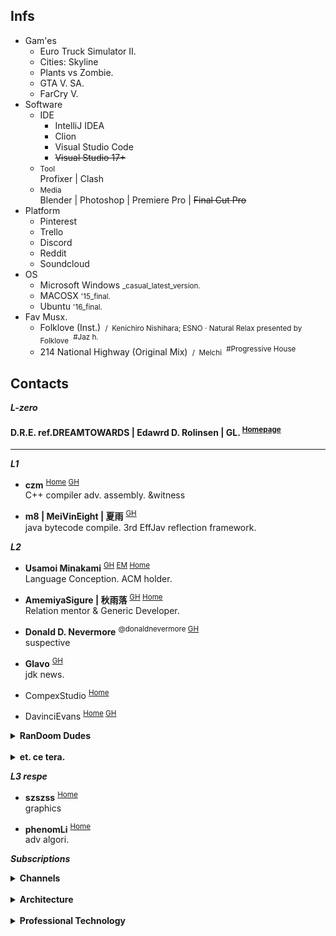 


## Infs

- Gam'es
  - Euro Truck Simulator II.
  - Cities: Skyline
  - Plants vs Zombie.
  - GTA V. SA.
  - FarCry V.
- Software
  - IDE
    - IntelliJ IDEA
    - Clion
    - Visual Studio Code
    - ~~Visual Studio 17+~~
  - <small>Tool</small>  
    Profixer \| Clash
  - <small>Media</small>  
    Blender \| Photoshop \| Premiere Pro \| ~~Final Cut Pro~~
- Platform
  - Pinterest
  - Trello
  - Discord
  - Reddit
  - Soundcloud
- OS
  - Microsoft Windows <small>_casual_latest_version.</small>
  - MACOSX <small>'15_final.</small>
  - Ubuntu <small>'16_final.</small>
- Fav Musx.
  - Folklove (Inst.) <small>&nbsp;/&nbsp; Kenichiro Nishihara; ESNO · Natural Relax presented by Folklove</small> <sup>&nbsp;#Jaz h.</sup>
  - 214 National Highway (Original Mix) <small>&nbsp;/&nbsp; Melchi</small> <sup>&nbsp;#Progressive House</sup>
    
  

## Contacts

***L-zero***
#### D.R.E. ref.DREAMTOWARDS | Edawrd D. Rolinsen | GL. <sup>[Homepage]()</sup>

---

***L1***

- **czm** <sup>[Home](http://czm.sfclub.cc/archives/) [GH](http://czm.sfclub.cc/archives/) </sup>  
C++ compiler adv. assembly. &witness

-  **m8 | MeiVinEight | 夏雨** <sup>[GH](MeiVinEight)</sup>  
java bytecode compile. 3rd EffJav reflection framework.

***L2***

- **Usamoi Minakami** <sup>[GH](https://github.com/Usamoi) [EM](usamoi@outlook.com) [Home](https://usamoi.com/) </sup>  
Language Conception. ACM holder.

- **AmemiyaSigure | 秋雨落** <sup>[GH](https://github.com/AmemiyaSigure) [Home](https://blog.rain.cx/) </sup>  
Relation mentor & Generic Developer.

- **Donald D. Nevermore** <sup>@donaldnevermore [GH](https://github.com/donaldnevermore) </sup>  
  suspective
    
- **Glavo** <sup>[GH](https://github.com/Glavo) </sup>  
  jdk news.

- CompexStudio <sup> [Home](https://complexstudio.net/) </sup>

- DavinciEvans <sup>[Home](https://davincievans.top/) [GH](https://github.com/DavinciEvans) </sup>

<details><summary> <b>RanDoom Dudes</b> </summary> 

- Kevin CHEN <sup>[GH](https://github.com/KevinZonda) </sup>  
  funnyguy
  
</details>

<br>

<details><summary> <b>et. ce tera.</b> </summary> 

# Etc

- **Chanots** <sup>[GH](https://github.com/G0ld2N) </sup>  
  &kdns

- Chanshiyu <sup>[Home](https://chanshiyu.com/) </sup>

- Trii Hsia <sup>[Home](https://yumoe.com/) </sup>

- *Lang J. Ron*

- Makito's Notebook <sup>[Home](https://keep.moe/) </sup>

- Ayaka Neko <sup>[Home](https://neko.ayaka.moe/) </sup>

- Lowsfish <sup>[Home](https://lowsfish.com/) </sup>

- Chris <sup>[Home](https://chrisoft.org/) </sup>


</details>

***L3 respe***


- **szszss** <sup>[Home](http://blog.hakugyokurou.net/) </sup>  
  graphics
  
- **phenomLi** <sup>[Home](https://github.com/phenomLi/Blog) </sup>  
  adv algori.


***Subscriptions***

<details>
  <summary> <b>Channels</b> </summary>  

  - <small>Music</small>  
    Chillhop Music | MrSuicideSheep | Waifu Wednesdays | Aviencloud | Ujico\* /Snail's House | Firefly Music | YUUKI MUSIC | Unmei Ongaku
  - <small>Relaxation</small>  
    ElenaLin | Mediastorm | JiangSenZhe | Destiny Whispers<sup>m. asmr</sup>
  
  - <small>Norm Gaming</small>
    - OMGcraft \| Shulkercraft \| D. Jofa
    - <small>Film</small>
      - James Harding<sup>The Find Overgrown</sup>
      - Element Animation \| Black Plasma Studios \| Blue Monkey
    - <small>Building</small>  
      Keralis | JUNS MAB Minecraft | Archelaus | CraftyFoxe | Zaypixel | Silvarret | Folli | TheNeoCubest | Rinty-Craft
    - <small>Logs</small>  
      巢哥 | Onityan | Bes Joe Kampo
    - <small>pvp</small>  
      Target3DGaming, RKY, Bitzel, fruitberries
    - <small>Otr</small>  
      RSparrow, Vučko100, Jimmy01, JANTSUU \| Grant Abbitt

</details>

<br>

<details>
  <summary> <b>Architecture</b> </summary> 

  - Greenfield Minecraft
  - *Alpine*
  - Zeropoint55 <sup>[YT](https://www.youtube.com/channel/UC9SmMEm_jEWD03AJuH-0xow) Respectful broad r. clean Architecture.</sup>   
  - <small>Comp</small>  
    Kao<sup>[Home](https://beacons.page/kaomc) [YT](https://www.youtube.com/channel/UCmvcFn2ktjXO-BRCSc1AnoQ) </sup> | Mar. | Blisschen | cardboardman | きぃこ / kiiko

</details>

<br>

<details>
  <summary> <b>Professional Technology</b> </summary> 

  - <small>Comm</small>
    - **The Cherno**
    - Makin' Stuff Look Good
  - <small>StepIn</small>
    - Mahan Pandey \| Briac \| Inigo Quilez
    - Sebastian Lague
    - Thinmatrix.
  - <small>Advanced Surface</small>
    - Lin X \| ngildea
    - M. Cepero

</details>

<br>